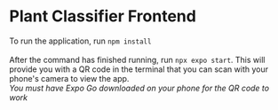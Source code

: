 # Plant Classifier Frontend
To run the application, run `npm install` <br><br>
After the command has finished running, run `npx expo start`. This will provide you with a QR code in the terminal that you can scan with your phone's camera to view the app. <br>
*You must have Expo Go downloaded on your phone for the QR code to work*